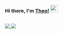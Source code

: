 ### Hi there, I'm [Theo!](https://github.com/Theogu) <img src="https://media.giphy.com/media/hvRJCLFzcasrR4ia7z/giphy.gif" width="25px">

<br />

<a href="https://github.com/theogu" align="center">
    <img src="https://github-readme-stats.vercel.app/api/top-langs/?username=theogu&theme=tokyonight&hide_langs_below=1" />
</a>
<a href="https://github.com/theogu"  align="center">
<img src="https://github-readme-stats.vercel.app/api?username=theogu&show_icons=true&theme=tokyonight&line_height=20"/>
</a>



